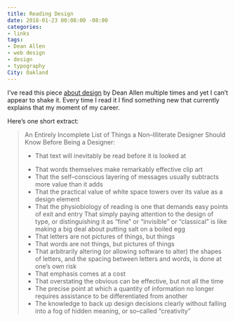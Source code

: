 ```yaml
---
title: Reading Design
date: 2018-01-23 00:08:00 -08:00
categories:
- links
tags:
- Dean Allen
- web design
- design
- typography
City: Oakland
---
```


I’ve read this piece [about design](http://alistapart.com/article/readingdesign) by Dean Allen multiple times and yet I can’t appear to shake it. Every time I read it I find something new that currently explains that my moment of my career. 

Here’s one short extract:  

> An Entirely Incomplete List of Things a Non–Illiterate Designer Should Know Before Being a Designer:
> 
> * That text will inevitably be read before it is looked at
> - That words themselves make remarkably effective clip art
> - That the self–conscious layering of messages usually subtracts more value than it adds
> - That the practical value of white space towers over its value as a design element
> - That the physiobiology of reading is one that demands easy points of exit and entry
That simply paying attention to the design of type, or distinguishing it as “fine” or “invisible” or “classical” is like making a big deal about putting salt on a boiled egg
> - That letters are not pictures of things, but things
> - That words are not things, but pictures of things
> - That arbitrarily altering (or allowing software to alter) the shapes of letters, and the spacing between letters and words, is done at one’s own risk
> - That emphasis comes at a cost
> - That overstating the obvious can be effective, but not all the time
> - The precise point at which a quantity of information no longer requires assistance to be differentiated from another
> - The knowledge to back up design decisions clearly without falling into a fog of hidden meaning, or so–called “creativity”